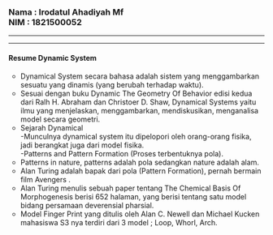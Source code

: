<html>
<head>
	<title>RESUME DYNAMIC SYSTEM</title>
</head>
<body>
<h3>Nama : Irodatul Ahadiyah Mf
<br>
NIM : 1821500052</h3>
<hr><hr>

<h4>Resume Dynamic System</h4>
<ul type="circle"> 
<li>Dynamical System secara bahasa adalah sistem yang menggambarkan sesuatu yang dinamis (yang berubah terhadap waktu).</li>
<li>Sesuai dengan buku Dynamic The Geometry Of Behavior edisi kedua dari Ralh H. Abraham dan Christoer D. Shaw, Dynamical Systems yaitu  ilmu yang menjelaskan, menggambarkan, mendiskusikan, menganalisa model secara geometri.</li>
<li>Sejarah Dynamical 
<br>-Munculnya dynamical system itu dipelopori oleh orang-orang fisika, jadi berangkat juga dari model fisika.
<br>-Patterns and Pattern Formation (Proses terbentuknya pola).</li>
<li>Patterns in nature, patterns adalah pola sedangkan nature adalah alam.</li>
<li>Alan Turing adalah bapak dari pola (Pattern Formation), pernah bermain film Avengers .</li>
<li>Alan Turing menulis sebuah paper tentang The Chemical Basis Of Morphogenesis berisi 652 halaman, yang berisi tentang satu model bidang persamaan deverensial pharsial.
</li>
<li>Model Finger Print yang ditulis oleh Alan C. Newell dan Michael Kucken mahasiswa S3 nya terdiri dari 3 model ; Loop, Whorl, Arch.</li>
</p>
</body>
</html>